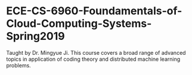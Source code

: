 # ECE-CS-6960-Foundamentals-of-Cloud-Computing-Systems-Spring2019
Taught by Dr. Mingyue Ji.
This course covers a broad range of advanced topics in application of coding theory and distributed machine learning problems.
